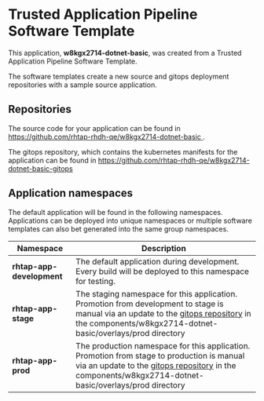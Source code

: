 # Trusted Application Pipeline Software Template

This application, **w8kgx2714-dotnet-basic**, was created from a Trusted Application Pipeline Software Template.

The software templates create a new source and gitops deployment repositories with a sample source application. 

## Repositories

The source code for your application can be found in [https://github.com/rhtap-rhdh-qe/w8kgx2714-dotnet-basic ](https://github.com/rhtap-rhdh-qe/w8kgx2714-dotnet-basic ).
 
The gitops repository, which contains the kubernetes manifests for the application can be found in 
[https://github.com/rhtap-rhdh-qe/w8kgx2714-dotnet-basic-gitops ](https://github.com/rhtap-rhdh-qe/w8kgx2714-dotnet-basic-gitops ) 

## Application namespaces 

The default application will be found in the following namespaces. Applications can be deployed into unique namespaces or multiple software templates can also bet generated into the same group namespaces.  

|  Namespace   |  Description   |  
| -------- | -------- |   
| **rhtap-app-development** | The default application during development. Every build will be deployed to this namespace for testing. | 
| **rhtap-app-stage** | The staging namespace for this application. Promotion from development to stage is manual via an update to the [gitops repository](https://github.com/rhtap-rhdh-qe/w8kgx2714-dotnet-basic-gitops ) in the components/w8kgx2714-dotnet-basic/overlays/prod directory |  
| **rhtap-app-prod** | The production namespace for this application. Promotion from stage to production is manual via an update to the [gitops repository](https://github.com/rhtap-rhdh-qe/w8kgx2714-dotnet-basic-gitops ) in the components/w8kgx2714-dotnet-basic/overlays/prod directory | 